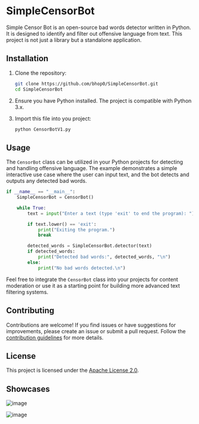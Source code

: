 # SimpleCensorBot

Simple Censor Bot is an open-source bad words detector written in Python. It is designed to identify and filter out offensive language from text. This project is not just a library but a standalone application.

## Installation

1. Clone the repository:

   ```bash
   git clone https://github.com/bhop0/SimpleCensorBot.git
   cd SimpleCensorBot
   ```

2. Ensure you have Python installed. The project is compatible with Python 3.x.

3. Import this file into you project:

   ```bash
   python CensorBotV1.py
   ```

## Usage

The `CensorBot` class can be utilized in your Python projects for detecting and handling offensive language. The example demonstrates a simple interactive use case where the user can input text, and the bot detects and outputs any detected bad words.

```python
if __name__ == "__main__":
    SimpleCensorBot = CensorBot()

    while True:
        text = input("Enter a text (type 'exit' to end the program): ")

        if text.lower() == 'exit':
            print("Exiting the program.")
            break

        detected_words = SimpleCensorBot.detector(text)
        if detected_words:
            print("Detected bad words:", detected_words, "\n")
        else:
            print("No bad words detected.\n")
```

Feel free to integrate the `CensorBot` class into your projects for content moderation or use it as a starting point for building more advanced text filtering systems.

## Contributing

Contributions are welcome! If you find issues or have suggestions for improvements, please create an issue or submit a pull request. Follow the [contribution guidelines](CONTRIBUTING.md) for more details.

## License

This project is licensed under the [Apache License 2.0](LICENSE).

## Showcases

![image](https://github.com/bhop0/SimpleCensorBot/assets/146635994/cc3a6aae-11b4-4565-ab1e-bfa1b4cc98ec)

![image](https://github.com/bhop0/SimpleCensorBot/assets/146635994/f5bcf551-0829-4b27-8784-4321afc4a057)

